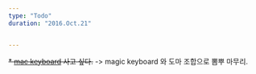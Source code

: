```yaml
---
type: "Todo"
duration: "2016.Oct.21"


---
```


 ~~* [mac keyboard](https://www.amazon.com/Mini-Tactile-Pro-Keyboard-Mac/dp/B00FW7FHFE?th=1) 사고 싶다.~~ -> magic keyboard 와 도마 조합으로 뽐뿌 마무리.
 
